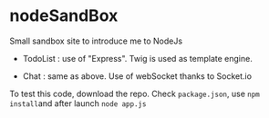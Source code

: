 # nodeSandBox

Small sandbox site to introduce me to NodeJs

* TodoList : use of "Express". Twig is used as template engine.

* Chat : same as above. Use of webSocket thanks to Socket.io

To test this code, download the repo. Check `package.json`,
use `npm install`and after launch `node app.js`
